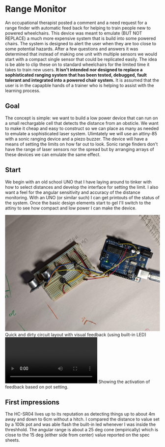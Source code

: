 # Range Monitor
An occupational therapist posted a comment and a need request for a range finder with automatic feed back for helping to train people new to powered wheelchairs.  This device was meant to emulate (BUT NOT REPLACE) a much more expensive system that is build into some powered chairs. The system is designed to alert the user when they are too close to some potential hazards. After a few questions and answers it was determined that instead of making one unit with multiple sensors we would start with a compact single sensor that could be replicated easily.  The idea is be able to clip these on to standard wheelchairs for the limited time it takes to train new users. **It isn't intended nor designed to replace a sophisticated ranging system that has been tested, debugged, fault tolerant and integrated into a powered chair system.**  It is assumed that the user is in the capapble hands of a trainer who is helping to assist with the learning process.

## Goal
The concept is simple: we want to build a low power device that can run on a small rechargable cell that detects the distance from an obsticle. We want to make it cheap and easy to construct so we can place as many as needed to emulate a sophisticated laser system. Ulimtately we will use an attiny-85 with a sonic ranging device and a piezo buzzer.  The device will have a means of setting the limits on how far out to look. Sonic range finders don't have the range of laser sensors nor the spread but by arranging arrays of these devices we can emulate the same effect.

## Start
We begin with an old school UNO that I have laying around to tinker with how to select distances and develop the interface for setting the limit.  I also want a feel for the angular sensitivity and accuracy of the distance monitoring. With an UNO (or similar such) I can get printouts of the status of the system.  Once the basic design elements start to gel I'll switch to the attiny to see how compact and low power I can make the device.

![Rough Circuit Layout](images/RoughSetup.jpg)
Quick and dirty circuit layout with visual feedback (using built-in LED)
![Action](images/RangeFinding.mp4)
Showing the activation of feedback based on pot setting.

## First impressions
The HC-SR04 lives up to its reputation as detecting things up to about 4m away and down to 6cm without a hitch.  I compared the distance to value set by a 100k pot and was able flash the built-in led whenever I was inside the threshhold. The angular range is about a 25 deg cone (empirically) which is close to the 15 deg (either side from center) value reported on the spec sheets.

